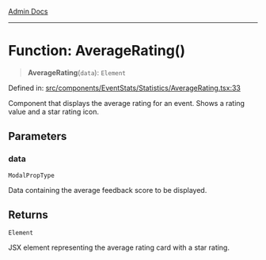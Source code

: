 [Admin Docs](/)

***

# Function: AverageRating()

> **AverageRating**(`data`): `Element`

Defined in: [src/components/EventStats/Statistics/AverageRating.tsx:33](https://github.com/gautam-divyanshu/talawa-admin/blob/d5fea688542032271211cd43ee86c7db0866bcc0/src/components/EventStats/Statistics/AverageRating.tsx#L33)

Component that displays the average rating for an event.
Shows a rating value and a star rating icon.

## Parameters

### data

`ModalPropType`

Data containing the average feedback score to be displayed.

## Returns

`Element`

JSX element representing the average rating card with a star rating.
